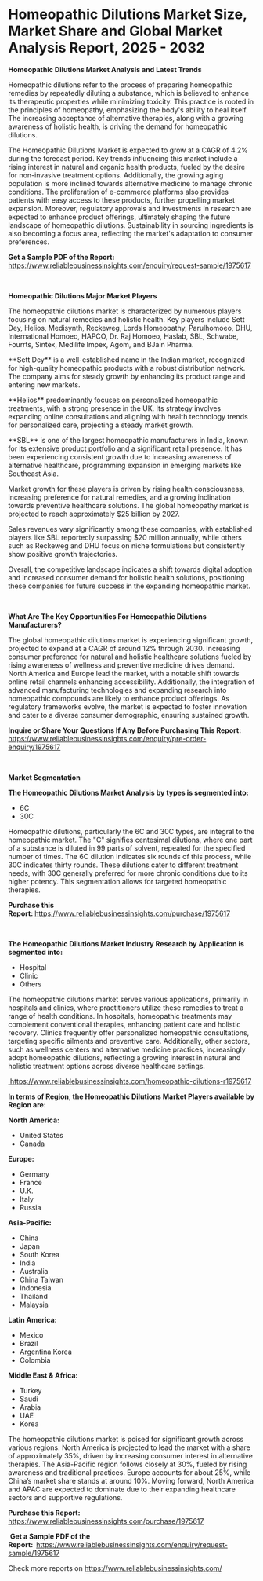<p><h1>Homeopathic Dilutions Market Size, Market Share and Global Market Analysis Report, 2025 - 2032</h1></p><p><strong>Homeopathic Dilutions Market Analysis and Latest Trends</strong></p>
<p><p>Homeopathic dilutions refer to the process of preparing homeopathic remedies by repeatedly diluting a substance, which is believed to enhance its therapeutic properties while minimizing toxicity. This practice is rooted in the principles of homeopathy, emphasizing the body's ability to heal itself. The increasing acceptance of alternative therapies, along with a growing awareness of holistic health, is driving the demand for homeopathic dilutions.</p><p>The Homeopathic Dilutions Market is expected to grow at a CAGR of 4.2% during the forecast period. Key trends influencing this market include a rising interest in natural and organic health products, fueled by the desire for non-invasive treatment options. Additionally, the growing aging population is more inclined towards alternative medicine to manage chronic conditions. The proliferation of e-commerce platforms also provides patients with easy access to these products, further propelling market expansion. Moreover, regulatory approvals and investments in research are expected to enhance product offerings, ultimately shaping the future landscape of homeopathic dilutions. Sustainability in sourcing ingredients is also becoming a focus area, reflecting the market's adaptation to consumer preferences.</p></p>
<p><strong>Get a Sample PDF of the Report:&nbsp;</strong> <a href="https://www.reliablebusinessinsights.com/enquiry/request-sample/1975617?utm_campaign=2734&utm_medium=2&utm_source=Github&utm_content=ia&utm_term=08032025&utm_id=homeopathic-dilutions">https://www.reliablebusinessinsights.com/enquiry/request-sample/1975617</a></p>
<p>&nbsp;</p>
<p><strong>Homeopathic Dilutions Major Market Players</strong></p>
<p><p>The homeopathic dilutions market is characterized by numerous players focusing on natural remedies and holistic health. Key players include Sett Dey, Helios, Medisynth, Reckeweg, Lords Homeopathy, Parulhomoeo, DHU, International Homoeo, HAPCO, Dr. Raj Homoeo, Haslab, SBL, Schwabe, Fourrts, Sintex, Medilife Impex, Agom, and BJain Pharma.</p><p>**Sett Dey** is a well-established name in the Indian market, recognized for high-quality homeopathic products with a robust distribution network. The company aims for steady growth by enhancing its product range and entering new markets.</p><p>**Helios** predominantly focuses on personalized homeopathic treatments, with a strong presence in the UK. Its strategy involves expanding online consultations and aligning with health technology trends for personalized care, projecting a steady market growth.</p><p>**SBL** is one of the largest homeopathic manufacturers in India, known for its extensive product portfolio and a significant retail presence. It has been experiencing consistent growth due to increasing awareness of alternative healthcare, programming expansion in emerging markets like Southeast Asia.</p><p>Market growth for these players is driven by rising health consciousness, increasing preference for natural remedies, and a growing inclination towards preventive healthcare solutions. The global homeopathy market is projected to reach approximately $25 billion by 2027. </p><p>Sales revenues vary significantly among these companies, with established players like SBL reportedly surpassing $20 million annually, while others such as Reckeweg and DHU focus on niche formulations but consistently show positive growth trajectories.</p><p>Overall, the competitive landscape indicates a shift towards digital adoption and increased consumer demand for holistic health solutions, positioning these companies for future success in the expanding homeopathic market.</p></p>
<p>&nbsp;</p>
<p><strong>What Are The Key Opportunities For Homeopathic Dilutions Manufacturers?</strong></p>
<p><p>The global homeopathic dilutions market is experiencing significant growth, projected to expand at a CAGR of around 12% through 2030. Increasing consumer preference for natural and holistic healthcare solutions fueled by rising awareness of wellness and preventive medicine drives demand. North America and Europe lead the market, with a notable shift towards online retail channels enhancing accessibility. Additionally, the integration of advanced manufacturing technologies and expanding research into homeopathic compounds are likely to enhance product offerings. As regulatory frameworks evolve, the market is expected to foster innovation and cater to a diverse consumer demographic, ensuring sustained growth.</p></p>
<p><strong>Inquire or Share Your Questions If Any Before Purchasing This Report:</strong> <a href="https://www.reliablebusinessinsights.com/enquiry/pre-order-enquiry/1975617?utm_campaign=2734&utm_medium=2&utm_source=Github&utm_content=ia&utm_term=08032025&utm_id=homeopathic-dilutions">https://www.reliablebusinessinsights.com/enquiry/pre-order-enquiry/1975617</a></p>
<p>&nbsp;</p>
<p><strong>Market Segmentation</strong></p>
<p><strong>The Homeopathic Dilutions Market Analysis by types is segmented into:</strong></p>
<p><ul><li>6C</li><li>30C</li></ul></p>
<p><p>Homeopathic dilutions, particularly the 6C and 30C types, are integral to the homeopathic market. The "C" signifies centesimal dilutions, where one part of a substance is diluted in 99 parts of solvent, repeated for the specified number of times. The 6C dilution indicates six rounds of this process, while 30C indicates thirty rounds. These dilutions cater to different treatment needs, with 30C generally preferred for more chronic conditions due to its higher potency. This segmentation allows for targeted homeopathic therapies.</p></p>
<p><strong>Purchase this Report:&nbsp;</strong><a href="https://www.reliablebusinessinsights.com/purchase/1975617?utm_campaign=2734&utm_medium=2&utm_source=Github&utm_content=ia&utm_term=08032025&utm_id=homeopathic-dilutions">https://www.reliablebusinessinsights.com/purchase/1975617</a></p>
<p>&nbsp;</p>
<p><strong>The Homeopathic Dilutions Market Industry Research by Application is segmented into:</strong></p>
<p><ul><li>Hospital</li><li>Clinic</li><li>Others</li></ul></p>
<p><p>The homeopathic dilutions market serves various applications, primarily in hospitals and clinics, where practitioners utilize these remedies to treat a range of health conditions. In hospitals, homeopathic treatments may complement conventional therapies, enhancing patient care and holistic recovery. Clinics frequently offer personalized homeopathic consultations, targeting specific ailments and preventive care. Additionally, other sectors, such as wellness centers and alternative medicine practices, increasingly adopt homeopathic dilutions, reflecting a growing interest in natural and holistic treatment options across diverse healthcare settings.</p></p>
<p><a href="https://www.reliablebusinessinsights.com/homeopathic-dilutions-r1975617?utm_campaign=2734&utm_medium=2&utm_source=Github&utm_content=ia&utm_term=08032025&utm_id=homeopathic-dilutions">&nbsp;https://www.reliablebusinessinsights.com/homeopathic-dilutions-r1975617</a></p>
<p><strong>In terms of Region, the Homeopathic Dilutions Market Players available by Region are:</strong></p>
<p>
    <p> <strong> North America: </strong>
        <ul>
            <li>United States</li>
            <li>Canada</li>
        </ul>
        </p> 
    <p> <strong> Europe: </strong>
        <ul>
            <li>Germany</li>
            <li>France</li>
            <li>U.K.</li>
            <li>Italy</li>
            <li>Russia</li>
        </ul>
        </p> 
    <p> <strong> Asia-Pacific: </strong>
        <ul>
            <li>China</li>
            <li>Japan</li>
            <li>South Korea</li>
            <li>India</li>
            <li>Australia</li>
            <li>China Taiwan</li>
            <li>Indonesia</li>
            <li>Thailand</li>
            <li>Malaysia</li>
        </ul>
        </p> 
    <p> <strong> Latin America: </strong>
        <ul>
            <li>Mexico</li>
            <li>Brazil</li>
            <li>Argentina Korea</li>
            <li>Colombia</li>
        </ul>
        </p> 
    <p> <strong> Middle East & Africa: </strong>
        <ul>
            <li>Turkey</li>
            <li>Saudi</li>
            <li>Arabia</li>
            <li>UAE</li>
            <li>Korea</li>
        </ul>
    </p>
    </p>
<p><p>The homeopathic dilutions market is poised for significant growth across various regions. North America is projected to lead the market with a share of approximately 35%, driven by increasing consumer interest in alternative therapies. The Asia-Pacific region follows closely at 30%, fueled by rising awareness and traditional practices. Europe accounts for about 25%, while China’s market share stands at around 10%. Moving forward, North America and APAC are expected to dominate due to their expanding healthcare sectors and supportive regulations.</p></p>
<p><strong>Purchase this Report: </strong><a href="https://www.reliablebusinessinsights.com/purchase/1975617?utm_campaign=2734&utm_medium=2&utm_source=Github&utm_content=ia&utm_term=08032025&utm_id=homeopathic-dilutions">https://www.reliablebusinessinsights.com/purchase/1975617</a></p>
<p>&nbsp;<strong>Get a Sample PDF of the Report:&nbsp;&nbsp;</strong><a href="https://www.reliablebusinessinsights.com/enquiry/request-sample/1975617?utm_campaign=2734&utm_medium=2&utm_source=Github&utm_content=ia&utm_term=08032025&utm_id=homeopathic-dilutions">https://www.reliablebusinessinsights.com/enquiry/request-sample/1975617</a></p>
<p><strong></strong></p>
<p>Check more reports on <a href="https://www.reliablebusinessinsights.com/?utm_campaign=2734&utm_medium=2&utm_source=Github&utm_content=ia&utm_term=08032025&utm_id=homeopathic-dilutions">https://www.reliablebusinessinsights.com/</a></p>